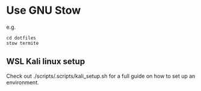 # Use GNU Stow
e.g.
```
cd dotfiles
stow termite
```

## WSL Kali linux setup
Check out ./scripts/.scripts/kali_setup.sh for a full guide on how to set up an environment.
